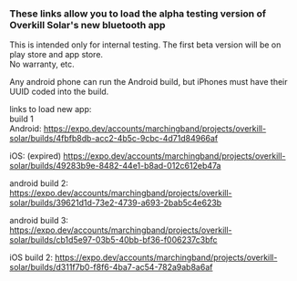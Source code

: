 ### These links allow you to load the alpha testing version of Overkill Solar's new bluetooth app

This is intended only for internal testing. The first beta version will be on play store and app store.     
No warranty, etc.   

Any android phone can run the Android build, but iPhones must have their UUID coded into the build.

links to load new app:     
build 1     
Android: https://expo.dev/accounts/marchingband/projects/overkill-solar/builds/4fbfb8db-acc2-4b5c-9cbc-4d71d84966af

iOS: (expired) https://expo.dev/accounts/marchingband/projects/overkill-solar/builds/49283b9e-8482-44e1-b8ad-012c612eb47a


android build 2:    
https://expo.dev/accounts/marchingband/projects/overkill-solar/builds/39621d1d-73e2-4739-a693-2bab5c4e623b

android build 3:     
https://expo.dev/accounts/marchingband/projects/overkill-solar/builds/cb1d5e97-03b5-40bb-bf36-f006237c3bfc

iOS build 2:
https://expo.dev/accounts/marchingband/projects/overkill-solar/builds/d311f7b0-f8f6-4ba7-ac54-782a9ab8a6af
